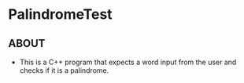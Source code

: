 # PalindromeTest

## ABOUT

* This is a C++ program that expects a word input from the user and checks if it is a palindrome.